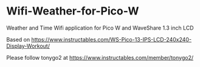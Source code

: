 # Wifi-Weather-for-Pico-W
Weather and Time Wifi application for Pico W and WaveShare 1.3 inch LCD

Based on https://www.instructables.com/WS-Pico-13-IPS-LCD-240x240-Display-Workout/

Please follow tonygo2 at https://www.instructables.com/member/tonygo2/
